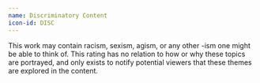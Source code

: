 ```yaml
---
name: Discriminatory Content
icon-id: DISC
---
```


This work may contain racism, sexism, agism, or any other -ism one might be able to think of. This rating has no relation to how or why these topics are portrayed, and only exists to notify potential viewers that these themes are explored in the content.